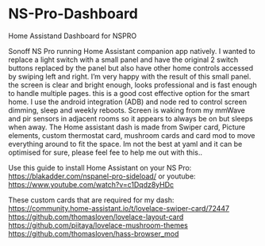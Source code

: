 # NS-Pro-Dashboard
Home Assistand Dashboard for NSPRO

Sonoff NS Pro running Home Assistant companion app natively.
I wanted to replace a light switch with a small panel and have the original 2 switch buttons replaced by the panel but also have other home controls accessed by swiping left and right. I’m very happy with the result of this small panel. the screen is clear and bright enough, looks professional and is fast enough to handle multiple pages. this is a good cost effective option for the smart home.
I use the android integration (ADB) and node red to control screen dimming, sleep and weekly reboots. Screen is waking from my mmWave and pir sensors in adjacent rooms so it appears to always be on but sleeps when away.
The Home assistant dash is made from Swiper card, Picture elements, custom thermostat card, mushroom cards and card mod to move everything around to fit the space.
Im not the best at yaml and it can be optimised for sure, please feel fee to help me out with this..

Use this guide to install Home Assistant on your NS Pro:
https://blakadder.com/nspanel-pro-sideload/
or youtube:
https://www.youtube.com/watch?v=c1Dqdz8yHDc

These custom cards that are required for my dash:
https://community.home-assistant.io/t/lovelace-swiper-card/72447
https://github.com/thomasloven/lovelace-layout-card
https://github.com/piitaya/lovelace-mushroom-themes
https://github.com/thomasloven/hass-browser_mod

